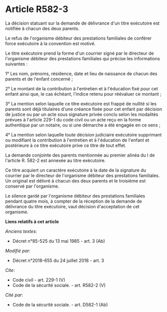 # Article R582-3

La décision statuant sur la demande de délivrance d'un titre exécutoire est notifiée à chacun des deux parents. 

Le refus de l'organisme débiteur des prestations familiales de conférer force exécutoire à la convention est motivé. 

Le titre exécutoire prend la forme d'un courrier signé par le directeur de l'organisme débiteur des prestations familiales
qui précise les informations suivantes : 

1° Les nom, prénoms, résidence, date et lieu de naissance de chacun des parents et de l'enfant concerné ; 

2° Le montant de la contribution à l'entretien et à l'éducation fixé pour cet enfant ainsi que, le cas échéant, l'indice
retenu pour réévaluer ce montant ; 

3° La mention selon laquelle ce titre exécutoire est frappé de nullité si les parents sont déjà titulaires d'une créance
fixée pour cet enfant par décision de justice ou par un acte sous signature privée conclu selon les modalités prévues à
l'article 229-1 du code civil ou un acte reçu en la forme authentique par un notaire, ou si une démarche a été engagée en ce
sens ; 

4° La mention selon laquelle toute décision judiciaire exécutoire supprimant ou modifiant la contribution à l'entretien et à
l'éducation de l'enfant et postérieure à ce titre exécutoire prive ce titre de tout effet. 

La demande conjointe des parents mentionnée au premier alinéa du I de l'article R. 582-2 est annexée au titre exécutoire. 

Ce titre acquiert un caractère exécutoire à la date de la signature du courrier par le directeur de l'organisme débiteur des
prestations familiales. Un original est délivré à chacun des deux parents et le troisième est conservé par l'organisme. 

Le silence gardé par l'organisme débiteur des prestations familiales pendant quatre mois, à compter de la réception de la
demande de délivrance du titre exécutoire, vaut décision d'acceptation de cet organisme.

**Liens relatifs à cet article**

_Anciens textes_:

  - Décret n°85-525 du 13 mai 1985 - art. 3 (Ab)

_Modifié par_:

  - Décret n°2018-655 du 24 juillet 2018 - art. 3

_Cite_:

  - Code civil - art. 229-1 (V)
  - Code de la sécurité sociale. - art. R582-2 (V)

_Cité par_:

  - Code de la sécurité sociale. - art. D582-1 (Ab)
